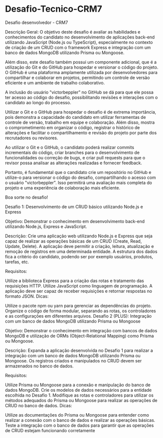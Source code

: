 # Desafio-Tecnico-CRM7
Desafio desenvolvedor - CRM7

Descrição Geral:
O objetivo deste desafio é avaliar as habilidades e conhecimentos do candidato no desenvolvimento de aplicações back-end utilizando JavaScript (Node.js ou TypeScript), especialmente no contexto de criação de um CRUD com o framework Express e integração com um banco de dados MongoDB utilizando Prisma ou Mongoose.

Além disso, este desafio também possui um componente adicional, que é a utilização do Git e do GitHub para hospedar e versionar o código do projeto. O GitHub é uma plataforma amplamente utilizada por desenvolvedores para compartilhar e colaborar em projetos, permitindo um controle de versão eficiente e um ambiente de trabalho colaborativo.

A inclusão do usuário "victorbeppler" no GitHub se dá para que ele possa ter acesso ao código do desafio, possibilitando revisões e interações com o candidato ao longo do processo.

Utilizar o Git e o GitHub para hospedar o desafio é de extrema importância, pois demonstra a capacidade do candidato em utilizar ferramentas de controle de versão, trabalho em equipe e colaboração. Além disso, mostra o comprometimento em organizar o código, registrar o histórico de alterações e facilitar o compartilhamento e revisão do projeto por parte dos recrutadores ou revisores.

Ao utilizar o Git e o GitHub, o candidato poderá realizar commits incrementais do código, criar branches para o desenvolvimento de funcionalidades ou correção de bugs, e criar pull requests para que o revisor possa analisar as alterações realizadas e fornecer feedback.

Portanto, é fundamental que o candidato crie um repositório no GitHub e utilize-o para versionar o código do desafio, compartilhando o acesso com o usuário "victorbeppler". Isso permitirá uma avaliação mais completa do projeto e uma experiência de colaboração mais eficiente.

Boa sorte no desafio!

Desafio 1: Desenvolvimento de um CRUD básico utilizando Node.js e Express

Objetivo: Demonstrar o conhecimento em desenvolvimento back-end utilizando Node.js, Express e JavaScript.

Descrição: Crie uma aplicação web utilizando Node.js e Express que seja capaz de realizar as operações básicas de um CRUD (Create, Read, Update, Delete). A aplicação deve permitir a criação, leitura, atualização e remoção de registros em uma determinada entidade. A estrutura dos dados fica a critério do candidato, podendo ser por exemplo usuários, produtos, tarefas, etc.

Requisitos:

Utilize a biblioteca Express para a criação das rotas e tratamento das requisições HTTP.
Utilize JavaScript como linguagem de programação.
A aplicação deve ser capaz de receber requisições e retornar respostas no formato JSON.
Dicas:

Utilize o pacote npm ou yarn para gerenciar as dependências do projeto.
Organize o código de forma modular, separando as rotas, os controladores e as configurações em diferentes arquivos.
Desafio 2 (PLUS): Integração com um banco de dados MongoDB utilizando Prisma ou Mongoose

Objetivo: Demonstrar o conhecimento em integração com bancos de dados MongoDB e utilização de ORMs (Object-Relational Mapping) como Prisma ou Mongoose.

Descrição: Expanda a aplicação desenvolvida no Desafio 1 para realizar a integração com um banco de dados MongoDB utilizando Prisma ou Mongoose. Os registros criados e manipulados no CRUD devem ser armazenados no banco de dados.

Requisitos:

Utilize Prisma ou Mongoose para a conexão e manipulação do banco de dados MongoDB.
Crie os modelos de dados necessários para a entidade escolhida no Desafio 1.
Modifique as rotas e controladores para utilizar os métodos adequados do Prisma ou Mongoose para realizar as operações de CRUD no banco de dados.
Dicas:

Utilize as documentações do Prisma ou Mongoose para entender como realizar a conexão com o banco de dados e realizar as operações básicas.
Teste a integração com o banco de dados para garantir que as operações de CRUD estejam funcionando corretamente
